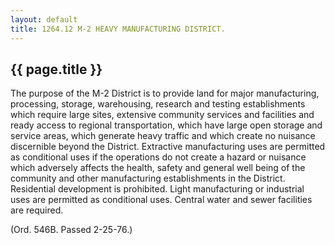 ```yaml
---
layout: default 
title: 1264.12 M-2 HEAVY MANUFACTURING DISTRICT.
---
```


{{ page.title }}
----------------

The purpose of the M-2 District is to provide land for major
manufacturing, processing, storage, warehousing, research and testing
establishments which require large sites, extensive community services
and facilities and ready access to regional transportation, which have
large open storage and service areas, which generate heavy traffic and
which create no nuisance discernible beyond the District. Extractive
manufacturing uses are permitted as conditional uses if the operations
do not create a hazard or nuisance which adversely affects the health,
safety and general well being of the community and other manufacturing
establishments in the District. Residential development is prohibited.
Light manufacturing or industrial uses are permitted as conditional
uses. Central water and sewer facilities are required.

(Ord. 546B. Passed 2-25-76.)
